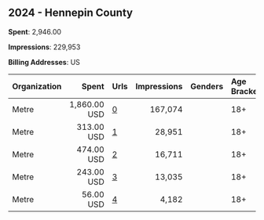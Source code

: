 ## 2024 - Hennepin County 
**Spent**: 2,946.00

**Impressions**: 229,953

**Billing Addresses**: US

|Organization|Spent|Urls|Impressions|Genders|Age Brackets|Country Codes|
|:---|---:|:---|---:|:---|:---|:---|
|Metre|1,860.00 USD|[0](https://www.snap.com/political-ads/asset/63b0390c3e4710e1c76eb680c28164efb1646b8afe709ce439562bd06ae85eb7?mediaType=mp4)|167,074||18+|united states|
|Metre|313.00 USD|[1](https://www.snap.com/political-ads/asset/0ba44a495876c2ced958c63f04b8c4ff35c26b0e0b546c2ce57c205f8f955a15?mediaType=mp4)|28,951||18+|united states|
|Metre|474.00 USD|[2](https://www.snap.com/political-ads/asset/2de466bbe2624ed22c23445605967d187335947a2ed4f168b8a02e5fc092e732?mediaType=mp4)|16,711||18+|united states|
|Metre|243.00 USD|[3](https://www.snap.com/political-ads/asset/d1bda853b238b216139365bd9cdc2114ba6d053040dcac3e252a9b3818210437?mediaType=mp4)|13,035||18+|united states|
|Metre|56.00 USD|[4](https://www.snap.com/political-ads/asset/0c6dfe7e1fc4d85c4b9a13998eeb29648211eed8e854a1a0bff1e64d0a98cb13?mediaType=png)|4,182||18+|united states|
